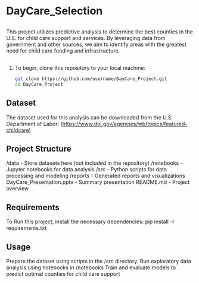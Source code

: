 # DayCare_Selection

##
This project utilizes predictive analysis to determine the best counties in the U.S. for child care support and services. By leveraging data from government and other sources, we aim to identify areas with the greatest need for child care funding and infrastructure.

##
1. To begin, clone this repository to your local machine:
   ```bash
   git clone https://github.com/username/DayCare_Project.git
   cd DayCare_Project
   
## Dataset
The dataset used for this analysis can be downloaded from the U.S. Department of Labor:
(https://www.dol.gov/agencies/wb/topics/featured-childcare)

## Project Structure
/data - Store datasets here (not included in the repository)
/notebooks - Jupyter notebooks for data analysis
/src - Python scripts for data processing and modeling
/reports - Generated reports and visualizations
DayCare_Presentation.pptx - Summary presentation
README.md - Project overview

## Requirements
To Run this project, install the necessary dependencies:
pip install -r requirements.txt

## Usage
Prepare the dataset using scripts in the /src directory.
Run exploratory data analysis using notebooks in /notebooks
Train and evaluate models to predict optimal counties for child care support
